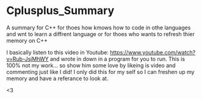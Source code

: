# Cplusplus_Summary
A summary for C++ for thoes how kmows how to code in othe languages and wnt to learn a diffrent language or for thoes who wants to refresh thier memory on C++

I basically listen to this video in Youtube: https://www.youtube.com/watch?v=Rub-JsjMhWY
and wrote in down in a program for you to run.
This is 100% not my work... so show him some love by likeing is video and commenting just like I did! 
I only did this for my self so I can freshen up my memory and have a referance to look at.

<3
